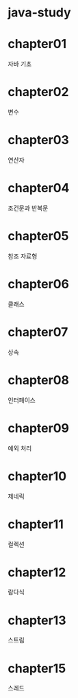 # java-study

# chapter01
  자바 기초

# chapter02
  변수

# chapter03
  연산자

# chapter04
  조건문과 반복문

# chapter05
  참조 자료형

# chapter06
  클래스

# chapter07
  상속

# chapter08
  인터페이스

# chapter09
  예외 처리

# chapter10
  제네릭

# chapter11
  컬렉션

# chapter12
  람다식

# chapter13
  스트림

# chapter15
  스레드
